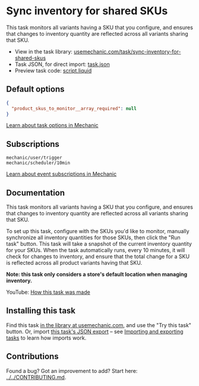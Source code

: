 # Sync inventory for shared SKUs

This task monitors all variants having a SKU that you configure, and ensures that changes to inventory quantity are reflected across all variants sharing that SKU.

* View in the task library: [usemechanic.com/task/sync-inventory-for-shared-skus](https://usemechanic.com/task/sync-inventory-for-shared-skus)
* Task JSON, for direct import: [task.json](../../tasks/sync-inventory-for-shared-skus.json)
* Preview task code: [script.liquid](./script.liquid)

## Default options

```json
{
  "product_skus_to_monitor__array_required": null
}
```

[Learn about task options in Mechanic](https://docs.usemechanic.com/article/471-task-options)

## Subscriptions

```liquid
mechanic/user/trigger
mechanic/scheduler/10min
```

[Learn about event subscriptions in Mechanic](https://docs.usemechanic.com/article/408-subscriptions)

## Documentation

This task monitors all variants having a SKU that you configure, and ensures that changes to inventory quantity are reflected across all variants sharing that SKU.

To set up this task, configure with the SKUs you'd like to monitor, manually synchronize all inventory quantities for those SKUs, then click the "Run task" button. This task will take a snapshot of the current inventory quantity for your SKUs. When the task automatically runs, every 10 minutes, it will check for changes to inventory, and ensure that the total change for a SKU is reflected across all product variants having that SKU.

__Note: this task only considers a store's default location when managing inventory.__

YouTube: [How this task was made](https://youtu.be/CoWvIdibz9Y)

## Installing this task

Find this task [in the library at usemechanic.com](https://usemechanic.com/task/sync-inventory-for-shared-skus), and use the "Try this task" button. Or, import [this task's JSON export](../../tasks/sync-inventory-for-shared-skus.json) – see [Importing and exporting tasks](https://docs.usemechanic.com/article/505-importing-and-exporting-tasks) to learn how imports work.

## Contributions

Found a bug? Got an improvement to add? Start here: [../../CONTRIBUTING.md](../../CONTRIBUTING.md).
